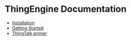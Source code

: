 # ThingEngine Documentation

* [Installation](/doc/install.md)
* [Getting Started](/doc/getting-started.md)
* [ThingTalk primer](/doc/thingtalk.md)
